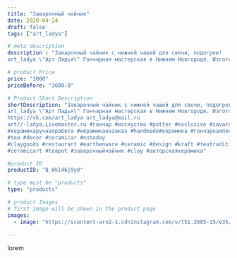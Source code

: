 ```yaml
---
title: "Заварочный чайник"
date: 2020-04-24
draft: false
tags: ["art_ladya"]

# meta description
description : "Заварочный чайник с нижней чашей для свечи, подогрев! 
art_ladya \"Арт Ладья\" Гончарная мастерская в Нижнем Новгороде. Изготовление керамики и мастер//-классы "

# product Price
price: "3000"
priceBefore: "3600.0"

# Product Short Description
shortDescription: "Заварочный чайник с нижней чашей для свечи, подогрев! 
art_ladya \"Арт Ладья\" Гончарная мастерская в Нижнем Новгороде. Изготовление керамики и мастер//-классы по обучению. 
https://vk.com/art_ladya art_ladya@mail.ru
art//-ladya.Livemaster.ru #гончар #исскуство #potter #exclusive #zavarotnyuk
#керамикаручнаяработа #керамиканазаказ #handmade#керамика #гончарнаяпосуда #эксклюзивнаякерамика #painter
#tea #decor #ceramicar #nntoday
#claygoods #restaurant #earthenware #ceramic #design #kraft #teatradition
#ceramicart #teapot #заварочныйчайник #clay #авторскаякерамика"

#product ID
productID: "B_Wkl46j9y0"

# type must be "products"
type: "products"

# product Images
# first image will be shown in the product page
images:
  - image: "https://scontent-arn2-1.cdninstagram.com/v/t51.2885-15/e35/94125200_1448783805283401_6162257928517882359_n.jpg?se=7&tp=1&_nc_ht=scontent-arn2-1.cdninstagram.com&_nc_cat=109&_nc_ohc=fEn1EeLquCsAX-K9r1F&ccb=7-4&oh=1763d67d76681acdd77cef8aaec36665&oe=608338E2&_nc_sid=86f79a&ig_cache_key=MjI5NDE4MTk5MzU5ODkzNDE5Ng%3D%3D.2-ccb7-4"

---
```

lorem
